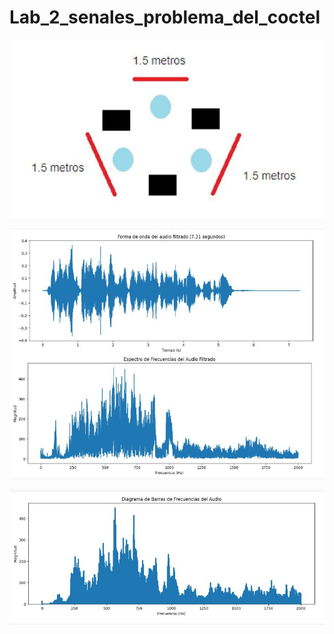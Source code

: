 # Lab_2_senales_problema_del_coctel


![](https://github.com/StarNathaly/Lab_2_senales_problema_del_coctel/blob/main/1.JPG)

![](https://github.com/StarNathaly/Lab_2_senales_problema_del_coctel/blob/main/2.JPG)

![](https://github.com/StarNathaly/Lab_2_senales_problema_del_coctel/blob/main/3.JPG)

![]()

![]()

![]()

![]()
